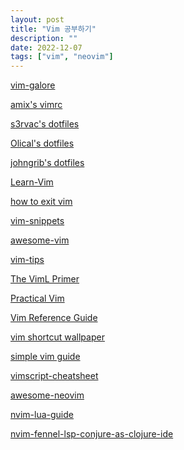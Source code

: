 ```yaml
---
layout: post
title: "Vim 공부하기"
description: ""
date: 2022-12-07
tags: ["vim", "neovim"]
---
```


<a href="https://github.com/mhinz/vim-galore">vim-galore</a>

<a href="https://github.com/amix/vimrc">amix's vimrc</a>

<a href="https://github.com/s3rvac/dotfiles">s3rvac's dotfiles</a>

<a href="https://github.com/Olical/dotfiles">Olical's dotfiles</a>

<a href="https://github.com/johngrib/dotfiles">johngrib's dotfiles</a>

<a href="https://github.com/iggredible/Learn-Vim">Learn-Vim</a>

<a href="https://github.com/hakluke/how-to-exit-vim">how to exit vim</a>

<a href="https://github.com/honza/vim-snippets">vim-snippets</a>

<a href="https://github.com/akrawchyk/awesome-vim">awesome-vim</a>

<a href="https://github.com/vim-tw/vim-tips">vim-tips</a>

<a href="https://www.oreilly.com/library/view/the-viml-primer/9781680500585/">The VimL Primer</a>

<a href="http://www.yes24.com/Product/Goods/36686205">Practical Vim</a>

<a href="https://learnbyexample.github.io/vim_reference/">Vim Reference Guide</a>

<a href="https://github.com/LevelbossMike/vim_shortcut_wallpaper">vim shortcut wallpaper</a>

<a href="https://github.com/johngrib/simple_vim_guide">simple vim guide</a>

<a href="https://github.com/johngrib/vimscript-cheatsheet">vimscript-cheatsheet</a>

<a href="https://github.com/rockerBOO/awesome-neovim">awesome-neovim</a>

<a href="https://github.com/nanotee/nvim-lua-guide">nvim-lua-guide</a>

<a href="https://github.com/rafaeldelboni/nvim-fennel-lsp-conjure-as-clojure-ide">nvim-fennel-lsp-conjure-as-clojure-ide</a>